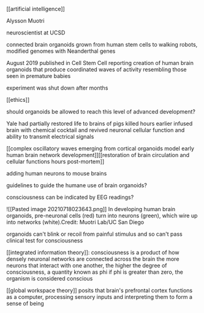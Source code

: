 [[artificial intelligence]]

Alysson Muotri

neuroscientist at UCSD

connected brain organoids grown from human stem cells to walking robots, modified genomes with Neanderthal genes

August 2019 published in Cell Stem Cell reporting creation of human brain organoids that produce coordinated waves of activity resembling those seen in premature babies

experiment was shut down after months

[[ethics]]

should organoids be allowed to reach this level of advanced development?

Yale had partially restored life to brains of pigs killed hours earlier
infused brain with chemical cocktail and revived neuronal cellular function and ability to transmit electrical signals

[[complex oscillatory waves emerging from cortical organoids model early human brain network development]][[restoration of brain circulation and cellular functions hours post-mortem]]

adding human neurons to mouse brains

guidelines to guide the humane use of brain organoids?


consciousness can be indicated by EEG readings?

![[Pasted image 20210718023643.png]]
In developing human brain organoids, pre-neuronal cells (red) turn into neurons (green), which wire up into networks (white).Credit: Muotri Lab/UC San Diego

organoids can't blink or recoil from painful stimulus and so can't pass clinical test for consciousness

[[integrated information theory]]: consciousness is a product of how densely neuronal networks are connected across the brain
the more neurons that interact with one another, the higher the degree of consciousness, a quantity known as phi
if phi is greater than zero, the organism is considered conscious

[[global workspace theory]] posits that brain's prefrontal cortex functions as a computer, processing sensory inputs and interpreting them to form a sense of being